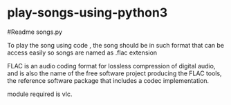 # play-songs-using-python3


#Readme songs.py

To play the song using code , the song should be in such format that can be access easily so songs are named as .flac extension

FLAC is an audio coding format for lossless compression of digital audio, and is also the name of the free software project producing the FLAC tools, the reference software package that includes a codec implementation.

module required is vlc.
